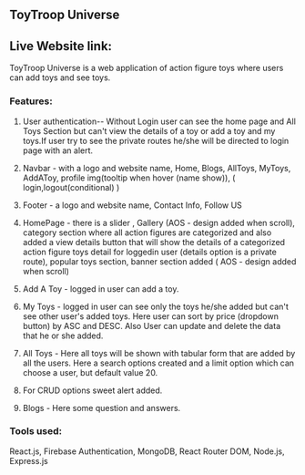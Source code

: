 ## ToyTroop Universe

## Live Website link: 

ToyTroop Universe is a web application of action figure toys where users can add toys and see toys.

### Features:

1) User authentication-- Without Login user can see the home page and All Toys Section but can't view the details of a toy or add a toy and my toys.If user try to see the private routes he/she will be directed to login page with an alert.

2) Navbar - with a logo and website name, Home, Blogs, AllToys, MyToys, AddAToy, profile img(tooltip when hover (name show)), ( login,logout(conditional) )

3) Footer -  a logo and website name, Contact Info, Follow US

4) HomePage - there is a slider , Gallery (AOS - design added when scroll), category section where all action figures are categorized and also added a view details button that will show the details of a categorized action figure toys detail for loggedin user (details option is a private route), popular toys section, banner section added ( AOS - design added when scroll)

5) Add A Toy - logged in user can add a toy.

6) My Toys - logged in user can see only the toys he/she added but can't see other user's  added toys. Here user can sort by price (dropdown button) by ASC and DESC.
Also User can update and delete the data that he or she added.

7) All Toys - Here all toys will be shown with tabular form that are added by all the users. Here a search options created and a limit option which can choose a user, but default value 20. 

8) For CRUD options sweet alert added. 

9)  Blogs - Here some question and answers.


### Tools used:

React.js,
Firebase Authentication,
MongoDB,
React Router DOM,
Node.js,
Express.js